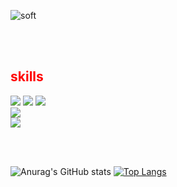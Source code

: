 ![soft](https://capsule-render.vercel.app/api?type=soft&color=auto&text=Dev%20Jin&fontSize=40&animation=twinkling)

<br><br>

<div><h2 style="color:red">skills</h2></div>
  <div>
 <img src="https://img.shields.io/badge/HTML-E34F26?style=flat&logo=HTML&logoColor=white"/>
 <img src="https://img.shields.io/badge/CSS3-1572B6?style=flat&logo=CSS&logoColor=white"/>
 <img src="https://img.shields.io/badge/JavaScript-F7DF1E?style=flat&logo=JavaScript&logoColor=white"/>
 <br>
 <img src="https://img.shields.io/badge/React-61DAFB?style=flat&logo=React&logoColor=white"/>
  </div>
  <div>
   <img src="https://img.shields.io/badge/Notion-000000?style=flat&logo=Notion&logoColor=white"/>
  </div>
  
<br><br>


![Anurag's GitHub stats](https://github-readme-stats.vercel.app/api?username=nara04040&show_icons=true&theme=dracula)
[![Top Langs](https://github-readme-stats.vercel.app/api/top-langs/?username=anuraghazra&layout=compact)](https://github.com/anuraghazra/github-readme-stats)


